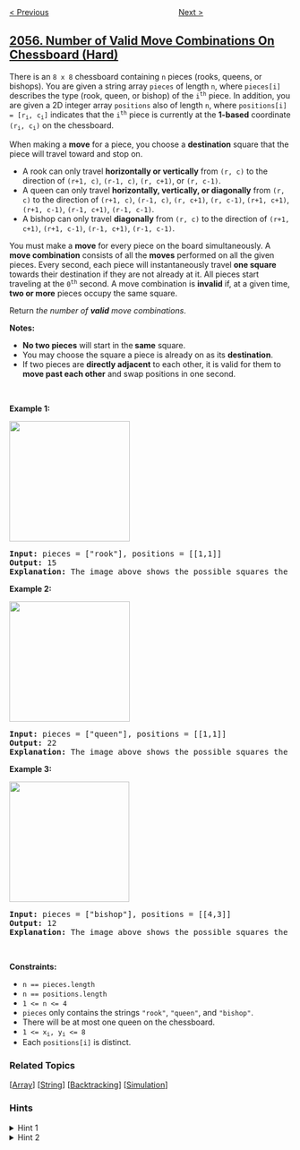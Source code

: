 <!--|This file generated by command(leetcode description); DO NOT EDIT.    |-->
<!--+----------------------------------------------------------------------+-->
<!--|@author    awesee <openset.wang@gmail.com>                           |-->
<!--|@link      https://github.com/awesee                                 |-->
<!--|@home      https://github.com/awesee/leetcode                        |-->
<!--+----------------------------------------------------------------------+-->

[< Previous](../plates-between-candles "Plates Between Candles")
　　　　　　　　　　　　　　　　
[Next >](../smallest-index-with-equal-value "Smallest Index With Equal Value")

## [2056. Number of Valid Move Combinations On Chessboard (Hard)](https://leetcode.com/problems/number-of-valid-move-combinations-on-chessboard "棋盘上有效移动组合的数目")

<p>There is an <code>8 x 8</code> chessboard containing <code>n</code> pieces (rooks, queens, or bishops). You are given a string array <code>pieces</code> of length <code>n</code>, where <code>pieces[i]</code> describes the type (rook, queen, or bishop) of the <code>i<sup>th</sup></code> piece. In addition, you are given a 2D integer array <code>positions</code> also of length <code>n</code>, where <code>positions[i] = [r<sub>i</sub>, c<sub>i</sub>]</code> indicates that the <code>i<sup>th</sup></code> piece is currently at the <strong>1-based</strong> coordinate <code>(r<sub>i</sub>, c<sub>i</sub>)</code> on the chessboard.</p>

<p>When making a <strong>move</strong> for a piece, you choose a <strong>destination</strong> square that the piece will travel toward and stop on.</p>

<ul>
	<li>A rook can only travel <strong>horizontally or vertically</strong> from <code>(r, c)</code> to the direction of <code>(r+1, c)</code>, <code>(r-1, c)</code>, <code>(r, c+1)</code>, or <code>(r, c-1)</code>.</li>
	<li>A queen can only travel <strong>horizontally, vertically, or diagonally</strong> from <code>(r, c)</code> to the direction of <code>(r+1, c)</code>, <code>(r-1, c)</code>, <code>(r, c+1)</code>, <code>(r, c-1)</code>, <code>(r+1, c+1)</code>, <code>(r+1, c-1)</code>, <code>(r-1, c+1)</code>, <code>(r-1, c-1)</code>.</li>
	<li>A bishop can only travel <strong>diagonally</strong> from <code>(r, c)</code> to the direction of <code>(r+1, c+1)</code>, <code>(r+1, c-1)</code>, <code>(r-1, c+1)</code>, <code>(r-1, c-1)</code>.</li>
</ul>

<p>You must make a <strong>move</strong> for every piece on the board simultaneously. A <strong>move combination</strong> consists of all the <strong>moves</strong> performed on all the given pieces. Every second, each piece will instantaneously travel <strong>one square</strong> towards their destination if they are not already at it. All pieces start traveling at the <code>0<sup>th</sup></code> second. A move combination is <strong>invalid</strong> if, at a given time, <strong>two or more</strong> pieces occupy the same square.</p>

<p>Return <em>the number of <strong>valid</strong> move combinations</em>​​​​​.</p>

<p><strong>Notes:</strong></p>

<ul>
	<li><strong>No two pieces</strong> will start in the<strong> same</strong> square.</li>
	<li>You may choose the square a piece is already on as its <strong>destination</strong>.</li>
	<li>If two pieces are <strong>directly adjacent</strong> to each other, it is valid for them to <strong>move past each other</strong> and swap positions in one second.</li>
</ul>

<p>&nbsp;</p>
<p><strong>Example 1:</strong></p>
<img alt="" src="https://assets.leetcode.com/uploads/2021/09/23/a1.png" style="width: 215px; height: 215px;" />
<pre>
<strong>Input:</strong> pieces = [&quot;rook&quot;], positions = [[1,1]]
<strong>Output:</strong> 15
<strong>Explanation:</strong> The image above shows the possible squares the piece can move to.
</pre>

<p><strong>Example 2:</strong></p>
<img alt="" src="https://assets.leetcode.com/uploads/2021/09/23/a2.png" style="width: 215px; height: 215px;" />
<pre>
<strong>Input:</strong> pieces = [&quot;queen&quot;], positions = [[1,1]]
<strong>Output:</strong> 22
<strong>Explanation:</strong> The image above shows the possible squares the piece can move to.
</pre>

<p><strong>Example 3:</strong></p>
<img alt="" src="https://assets.leetcode.com/uploads/2021/09/23/a3.png" style="width: 214px; height: 215px;" />
<pre>
<strong>Input:</strong> pieces = [&quot;bishop&quot;], positions = [[4,3]]
<strong>Output:</strong> 12
<strong>Explanation:</strong> The image above shows the possible squares the piece can move to.
</pre>

<p>&nbsp;</p>
<p><strong>Constraints:</strong></p>

<ul>
	<li><code>n == pieces.length </code></li>
	<li><code>n == positions.length</code></li>
	<li><code>1 &lt;= n &lt;= 4</code></li>
	<li><code>pieces</code> only contains the strings <code>&quot;rook&quot;</code>, <code>&quot;queen&quot;</code>, and <code>&quot;bishop&quot;</code>.</li>
	<li>There will be at most one queen on the chessboard.</li>
	<li><code>1 &lt;= x<sub>i</sub>, y<sub>i</sub> &lt;= 8</code></li>
	<li>Each <code>positions[i]</code> is distinct.</li>
</ul>

### Related Topics
  [[Array](../../tag/array/README.md)]
  [[String](../../tag/string/README.md)]
  [[Backtracking](../../tag/backtracking/README.md)]
  [[Simulation](../../tag/simulation/README.md)]

### Hints
<details>
<summary>Hint 1</summary>
N is small, we can generate all possible move combinations.
</details>

<details>
<summary>Hint 2</summary>
For each possible move combination, determine which ones are valid.
</details>
